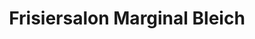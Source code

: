 ---
title: "Frisiersalon Marginal Bleich"
url: /pamhagen/frisiersalon-marginal-bleich/
shop: Friseur
---